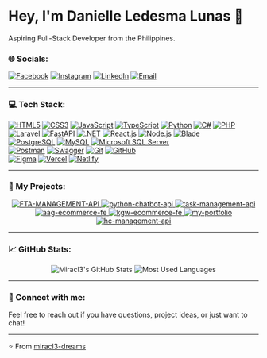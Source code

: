 # Hey, I'm Danielle Ledesma Lunas 👋

Aspiring Full-Stack Developer from the Philippines.

### 🌐 Socials:

[![Facebook](https://img.shields.io/badge/Facebook-%231877F2.svg?style=for-the-badge&logo=Facebook&logoColor=white)]([https://www.facebook.com/mnemosynedan.06)
[![Instagram](https://img.shields.io/badge/Instagram-%23E4405F.svg?style=for-the-badge&logo=Instagram&logoColor=white)](https://www.instagram.com/miracl3_dreams/)
[![LinkedIn](https://img.shields.io/badge/LinkedIn-%230077B5.svg?style=for-the-badge&logo=linkedin&logoColor=white)]([YOUR_LINKEDIN_URL])
[![Email](https://img.shields.io/badge/Email-D14836?style=for-the-badge&logo=gmail&logoColor=white)](mailto:[lunas.danielle.10262002@gmail.com])

---

### 💻 Tech Stack:

[![HTML5](https://img.shields.io/badge/html5-%23E34F26.svg?style=for-the-badge&logo=html5&logoColor=white)](https://developer.mozilla.org/en-US/docs/Web/HTML)
[![CSS3](https://img.shields.io/badge/css3-%231572B6.svg?style=for-the-badge&logo=css3&logoColor=white)](https://developer.mozilla.org/en-US/docs/Web/CSS)
[![JavaScript](https://img.shields.io/badge/javascript-%23323330.svg?style=for-the-badge&logo=javascript&logoColor=%23F7DF1E)](https://developer.mozilla.org/en-US/docs/Web/JavaScript)
[![TypeScript](https://img.shields.io/badge/typescript-%23007ACC.svg?style=for-the-badge&logo=typescript&logoColor=white)](https://www.typescriptlang.org/)
[![Python](https://img.shields.io/badge/python-3670A0?style=for-the-badge&logo=python&logoColor=ffdd54)](https://www.python.org/)
[![C#](https://img.shields.io/badge/c%23-%23239120.svg?style=for-the-badge&logo=c-sharp&logoColor=white)](https://learn.microsoft.com/en-us/dotnet/csharp/)
[![PHP](https://img.shields.io/badge/php-%23777BB4.svg?style=for-the-badge&logo=php&logoColor=white)](https://www.php.net/)
[![Laravel](https://img.shields.io/badge/laravel-%23FF2D20.svg?style=for-the-badge&logo=laravel&logoColor=white)](https://laravel.com/)
[![FastAPI](https://img.shields.io/badge/FastAPI-005571?style=for-the-badge&logo=fastapi)](https://fastapi.tiangolo.com/)
[![.NET](https://img.shields.io/badge/.NET-512BD4?style=for-the-badge&logo=dotnet&logoColor=white)](https://dotnet.microsoft.com/)
[![React.js](https://img.shields.io/badge/react-%2320232a.svg?style=for-the-badge&logo=react&logoColor=%2361DAFB)](https://react.dev/)
[![Node.js](https://img.shields.io/badge/node.js-6DA55F?style=for-the-badge&logo=node.js&logoColor=white)](https://nodejs.org/)
[![Blade](https://img.shields.io/badge/Blade-black?style=for-the-badge&logo=laravel&logoColor=orange)](https://laravel.com/docs/blade)
<br>
[![PostgreSQL](https://img.shields.io/badge/postgresql-%23316192.svg?style=for-the-badge&logo=postgresql&logoColor=white)](https://www.postgresql.org/)
[![MySQL](https://img.shields.io/badge/mysql-%2300f.svg?style=for-the-badge&logo=mysql&logoColor=white)](https://www.mysql.com/)
[![Microsoft SQL Server](https://img.shields.io/badge/Microsoft%20SQL%20Server-CC2927?style=for-the-badge&logo=microsoft%20sql%20server&logoColor=white)](https://www.microsoft.com/en-us/sql-server/)
<br>
[![Postman](https://img.shields.io/badge/Postman-FF6C37?style=for-the-badge&logo=postman&logoColor=white)](https://www.postman.com/)
[![Swagger](https://img.shields.io/badge/Swagger-85EA2D?style=for-the-badge&logo=swagger&logoColor=white)](https://swagger.io/)
[![Git](https://img.shields.io/badge/git-%23F05033.svg?style=for-the-badge&logo=git&logoColor=white)](https://git-scm.com/)
[![GitHub](https://img.shields.io/badge/github-%23121011.svg?style=for-the-badge&logo=github&logoColor=white)](https://github.com/)
<br>
[![Figma](https://img.shields.io/badge/figma-%23F24E1E.svg?style=for-the-badge&logo=figma&logoColor=white)](https://www.figma.com/)
[![Vercel](https://img.shields.io/badge/Vercel-000000?style=for-the-badge&logo=vercel&logoColor=white)](https://vercel.com/)
[![Netlify](https://img.shields.io/badge/netlify-%2300C7B7.svg?style=for-the-badge&logo=netlify&logoColor=white)](https://www.netlify.com/)

---

### 🚀 My Projects:

<p align="center">
    <a href="https://github.com/miracl3-dreams/fta-management-api">
        <img src="https://github-readme-stats.vercel.app/api/pin/?username=miracl3-dreams&repo=fta-management-api&theme=dark" alt="FTA-MANAGEMENT-API" />
    </a>
    <a href="https://github.com/miracl3-dreams/python-chatbot-api">
        <img src="https://github-readme-stats.vercel.app/api/pin/?username=miracl3-dreams&repo=python-chatbot-api&theme=dark" alt="python-chatbot-api" />
    </a>
    <a href="https://github.com/miracl3-dreams/task-management-api">
        <img src="https://github-readme-stats.vercel.app/api/pin/?username=miracl3-dreams&repo=task-management-api&theme=dark" alt="task-management-api" />
    </a>
    <a href="https://github.com/miracl3-dreams/aag-ecommerce-fe">
        <img src="https://github-readme-stats.vercel.app/api/pin/?username=miracl3-dreams&repo=aag-ecommerce-fe&theme=dark" alt="aag-ecommerce-fe" />
    </a>
    <a href="https://github.com/miracl3-dreams/kgw-ecommerce-fe">
        <img src="https://github-readme-stats.vercel.app/api/pin/?username=miracl3-dreams&repo=kgw-ecommerce-fe&theme=dark" alt="kgw-ecommerce-fe" />
    </a>
    <a href="https://github.com/miracl3-dreams/my-portfolio">
        <img src="https://github-readme-stats.vercel.app/api/pin/?username=miracl3-dreams&repo=my-portfolio&theme=dark" alt="my-portfolio" />
    </a>
    <a href="https://github.com/miracl3-dreams/hc-management-api">
        <img src="https://github-readme-stats.vercel.app/api/pin/?username=miracl3-dreams&repo=hc-management-api&theme=dark" alt="hc-management-api" />
    </a>
    </p>

---

### 📈 GitHub Stats:

<p align="center">
    <img src="https://github-readme-stats.vercel.app/api?username=miracl3-dreams&show_icons=true&theme=dark&include_all_commits=true&count_private=true&line_height=20" alt="Miracl3's GitHub Stats" />
    <img src="https://github-readme-stats.vercel.app/api/top-langs/?username=miracl3-dreams&layout=compact&theme=dark&hide_progress=true&exclude_repo=my-portfolio" alt="Most Used Languages" />
</p>

---

### 🤝 Connect with me:

Feel free to reach out if you have questions, project ideas, or just want to chat!

---

⭐️ From [miracl3-dreams](https://github.com/miracl3-dreams)

